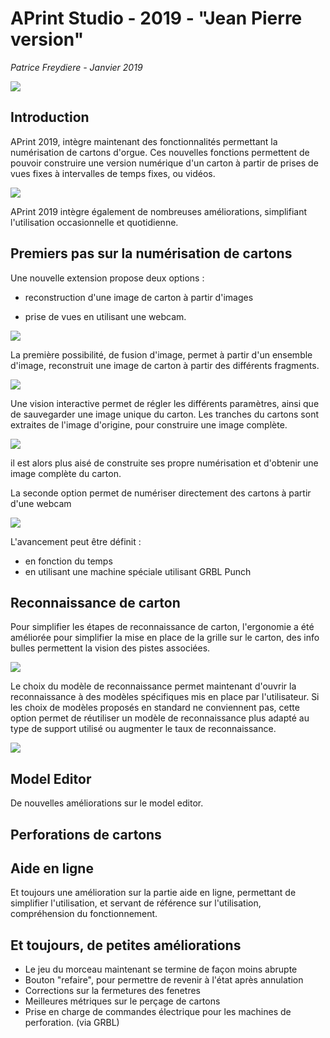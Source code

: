 # APrint Studio - 2019 - "Jean Pierre version"

*Patrice Freydiere - Janvier 2019*

![](splash-aprint-studio-2019.jpg)

## Introduction

APrint 2019, intègre maintenant des fonctionnalités permettant la numérisation de cartons d'orgue.  Ces nouvelles fonctions permettent de pouvoir construire une version numérique d'un carton à partir de prises de vues fixes à intervalles de temps fixes, ou vidéos.



![](scan_extension.png)



APrint 2019 intègre également de nombreuses améliorations, simplifiant l'utilisation occasionnelle et quotidienne.



## Premiers pas sur la numérisation de cartons

Une nouvelle extension propose deux options :

- reconstruction d'une image de carton à partir d'images

- prise de vues en utilisant une webcam.


![](scan_01.png)



La première possibilité, de fusion d'image, permet à partir d'un ensemble d'image, reconstruit une image de carton à partir des différents fragments. 

![](scan_02.png)

Une vision interactive permet de régler les différents paramètres, ainsi que de sauvegarder une image unique du carton. Les tranches du cartons sont extraites de l'image d'origine, pour construire une image complète. 

![](scan_03.png)

il est alors plus aisé de construite ses propre numérisation et d'obtenir une image complète du carton.



La seconde option permet de numériser directement des cartons à partir d'une webcam 

![](scan_04.png)

L'avancement peut être définit :

 - en fonction du temps
 - en utilisant une machine spéciale utilisant GRBL Punch





## Reconnaissance de carton

Pour simplifier les étapes de reconnaissance de carton, l'ergonomie a été améliorée pour simplifier la mise en place de la grille sur le carton, des info bulles permettent la vision des pistes associées.

![](rec_01.png)

Le choix du modèle de reconnaissance permet maintenant d'ouvrir la reconnaissance à des modèles spécifiques mis en place par l'utilisateur. Si les choix de modèles proposés en standard ne conviennent pas, cette option permet de réutiliser un modèle de reconnaissance plus adapté au type de support utilisé ou augmenter le taux de reconnaissance.

![](rec_02.png)





## Model Editor

De nouvelles améliorations sur le model editor. 





## Perforations de cartons







## Aide en ligne

Et toujours une amélioration sur la partie aide en ligne, permettant de simplifier l'utilisation, et servant de référence sur l'utilisation, compréhension du fonctionnement.



## Et toujours, de petites améliorations

- Le jeu du morceau maintenant se termine de façon moins abrupte
- Bouton "refaire", pour permettre de revenir à l'état après annulation
- Corrections sur la fermetures des fenetres
- Meilleures métriques sur le perçage de cartons
- Prise en charge de commandes électrique pour les machines de perforation. (via GRBL)
